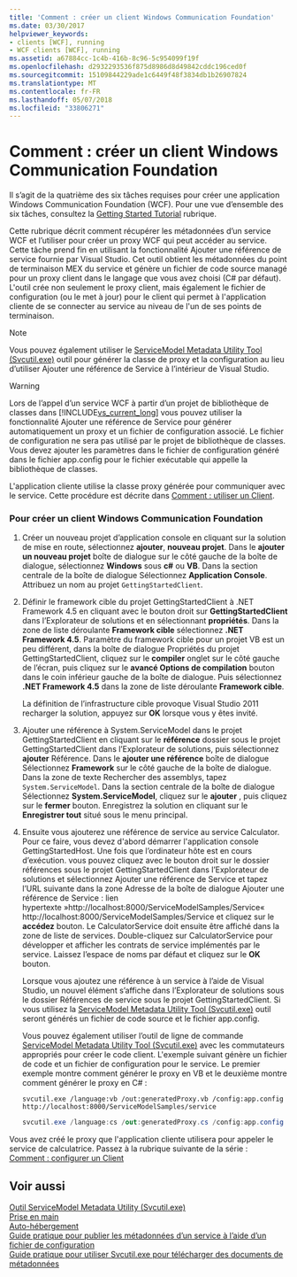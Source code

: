 ```yaml
---
title: 'Comment : créer un client Windows Communication Foundation'
ms.date: 03/30/2017
helpviewer_keywords:
- clients [WCF], running
- WCF clients [WCF], running
ms.assetid: a67884cc-1c4b-416b-8c96-5c954099f19f
ms.openlocfilehash: d2932293536f875d8986d8d49842cddc196ced0f
ms.sourcegitcommit: 15109844229ade1c6449f48f3834db1b26907824
ms.translationtype: MT
ms.contentlocale: fr-FR
ms.lasthandoff: 05/07/2018
ms.locfileid: "33806271"
---
```

# <a name="how-to-create-a-windows-communication-foundation-client"></a>Comment : créer un client Windows Communication Foundation
Il s’agit de la quatrième des six tâches requises pour créer une application Windows Communication Foundation (WCF). Pour une vue d’ensemble des six tâches, consultez la [Getting Started Tutorial](../../../docs/framework/wcf/getting-started-tutorial.md) rubrique.  
  
 Cette rubrique décrit comment récupérer les métadonnées d’un service WCF et l’utiliser pour créer un proxy WCF qui peut accéder au service. Cette tâche prend fin en utilisant la fonctionnalité Ajouter une référence de service fournie par Visual Studio. Cet outil obtient les métadonnées du point de terminaison MEX du service et génère un fichier de code source managé pour un proxy client dans le langage que vous avez choisi (C# par défaut). L'outil crée non seulement le proxy client, mais également le fichier de configuration (ou le met à jour) pour le client qui permet à l'application cliente de se connecter au service au niveau de l'un de ses points de terminaison.  
  
> [!NOTE]
>  Vous pouvez également utiliser le [ServiceModel Metadata Utility Tool (Svcutil.exe)](../../../docs/framework/wcf/servicemodel-metadata-utility-tool-svcutil-exe.md) outil pour générer la classe de proxy et la configuration au lieu d’utiliser Ajouter une référence de Service à l’intérieur de Visual Studio.  
  
> [!WARNING]
>  Lors de l’appel d’un service WCF à partir d’un projet de bibliothèque de classes dans [!INCLUDE[vs_current_long](../../../includes/vs-current-long-md.md)] vous pouvez utiliser la fonctionnalité Ajouter une référence de Service pour générer automatiquement un proxy et un fichier de configuration associé.  Le fichier de configuration ne sera pas utilisé par le projet de bibliothèque de classes. Vous devez ajouter les paramètres dans le fichier de configuration généré dans le fichier app.config pour le fichier exécutable qui appelle la bibliothèque de classes.  
  
 L'application cliente utilise la classe proxy générée pour communiquer avec le service. Cette procédure est décrite dans [Comment : utiliser un Client](../../../docs/framework/wcf/how-to-use-a-wcf-client.md).  
  
### <a name="to-create-a-windows-communication-foundation-client"></a>Pour créer un client Windows Communication Foundation  
  
1.  Créer un nouveau projet d’application console en cliquant sur la solution de mise en route, sélectionnez **ajouter**, **nouveau projet**. Dans le **ajouter un nouveau projet** boîte de dialogue sur le côté gauche de la boîte de dialogue, sélectionnez **Windows** sous **c#** ou **VB**. Dans la section centrale de la boîte de dialogue Sélectionnez **Application Console**. Attribuez un nom au projet `GettingStartedClient`.  
  
2.  Définir le framework cible du projet GettingStartedClient à .NET Framework 4.5 en cliquant avec le bouton droit sur **GettingStartedClient** dans l’Explorateur de solutions et en sélectionnant **propriétés**. Dans la zone de liste déroulante **Framework cible** sélectionnez **.NET Framework 4.5**. Paramètre du framework cible pour un projet VB est un peu différent, dans la boîte de dialogue Propriétés du projet GettingStartedClient, cliquez sur le **compiler** onglet sur le côté gauche de l’écran, puis cliquez sur le **avancé Options de compilation** bouton dans le coin inférieur gauche de la boîte de dialogue. Puis sélectionnez **.NET Framework 4.5** dans la zone de liste déroulante **Framework cible**.  
  
     La définition de l’infrastructure cible provoque Visual Studio 2011 recharger la solution, appuyez sur **OK** lorsque vous y êtes invité.  
  
3.  Ajouter une référence à System.ServiceModel dans le projet GettingStartedClient en cliquant sur le **référence** dossier sous le projet GettingStartedClient dans l’Explorateur de solutions, puis sélectionnez **ajouter** Référence. Dans le **ajouter une référence** boîte de dialogue Sélectionnez **Framework** sur le côté gauche de la boîte de dialogue. Dans la zone de texte Rechercher des assemblys, tapez `System.ServiceModel`. Dans la section centrale de la boîte de dialogue Sélectionnez **System.ServiceModel**, cliquez sur le **ajouter** , puis cliquez sur le **fermer** bouton. Enregistrez la solution en cliquant sur le **Enregistrer tout** situé sous le menu principal.  
  
4.  Ensuite vous ajouterez une référence de service au service Calculator. Pour ce faire, vous devez d'abord démarrer l'application console GettingStartedHost. Une fois que l’ordinateur hôte est en cours d’exécution. vous pouvez cliquez avec le bouton droit sur le dossier références sous le projet GettingStartedClient dans l’Explorateur de solutions et sélectionnez Ajouter une référence de Service et tapez l’URL suivante dans la zone Adresse de la boîte de dialogue Ajouter une référence de Service : lien hypertexte »http://localhost:8000/ServiceModelSamples/Service« http://localhost:8000/ServiceModelSamples/Service et cliquez sur le **accédez** bouton. Le CalculatorService doit ensuite être affiché dans la zone de liste de services. Double-cliquez sur CalculatorService pour développer et afficher les contrats de service implémentés par le service. Laissez l’espace de noms par défaut et cliquez sur le **OK** bouton.  
  
     Lorsque vous ajoutez une référence à un service à l’aide de Visual Studio, un nouvel élément s’affiche dans l’Explorateur de solutions sous le dossier Références de service sous le projet GettingStartedClient.  Si vous utilisez la [ServiceModel Metadata Utility Tool (Svcutil.exe)](../../../docs/framework/wcf/servicemodel-metadata-utility-tool-svcutil-exe.md) outil seront générés un fichier de code source et le fichier app.config.  
  
     Vous pouvez également utiliser l’outil de ligne de commande [ServiceModel Metadata Utility Tool (Svcutil.exe)](../../../docs/framework/wcf/servicemodel-metadata-utility-tool-svcutil-exe.md) avec les commutateurs appropriés pour créer le code client. L'exemple suivant génère un fichier de code et un fichier de configuration pour le service. Le premier exemple montre comment générer le proxy en VB et le deuxième montre comment générer le proxy en C# :  
  
    ```  
    svcutil.exe /language:vb /out:generatedProxy.vb /config:app.config http://localhost:8000/ServiceModelSamples/service  
    ```  
  
    ```csharp  
    svcutil.exe /language:cs /out:generatedProxy.cs /config:app.config http://localhost:8000/ServiceModelSamples/service  
    ```  
  
 Vous avez créé le proxy que l'application cliente utilisera pour appeler le service de calculatrice. Passez à la rubrique suivante de la série : [Comment : configurer un Client](../../../docs/framework/wcf/how-to-configure-a-basic-wcf-client.md)  
  
## <a name="see-also"></a>Voir aussi  
 [Outil ServiceModel Metadata Utility (Svcutil.exe)](../../../docs/framework/wcf/servicemodel-metadata-utility-tool-svcutil-exe.md)  
 [Prise en main](../../../docs/framework/wcf/samples/getting-started-sample.md)  
 [Auto-hébergement](../../../docs/framework/wcf/samples/self-host.md)  
 [Guide pratique pour publier les métadonnées d’un service à l’aide d’un fichier de configuration](../../../docs/framework/wcf/feature-details/how-to-publish-metadata-for-a-service-using-a-configuration-file.md)  
 [Guide pratique pour utiliser Svcutil.exe pour télécharger des documents de métadonnées](../../../docs/framework/wcf/feature-details/how-to-use-svcutil-exe-to-download-metadata-documents.md)
